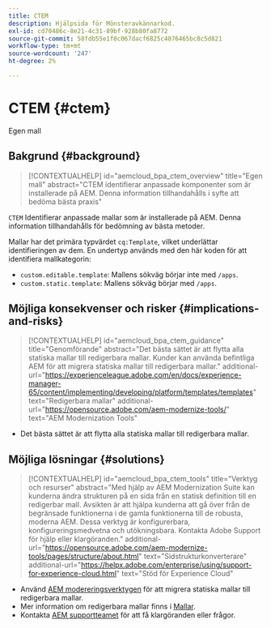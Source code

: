 ```yaml
---
title: CTEM
description: Hjälpsida för Mönsteravkännarkod.
exl-id: cd70486c-8e21-4c31-89bf-928b80fa8772
source-git-commit: 58fdb55e1f0c067dacf6825c4076465bc8c5d821
workflow-type: tm+mt
source-wordcount: '247'
ht-degree: 2%

---
```


# CTEM {#ctem}

Egen mall

## Bakgrund {#background}

>[!CONTEXTUALHELP]
>id="aemcloud_bpa_ctem_overview"
>title="Egen mall"
>abstract="CTEM identifierar anpassade komponenter som är installerade på AEM. Denna information tillhandahålls i syfte att bedöma bästa praxis"

`CTEM` Identifierar anpassade mallar som är installerade på AEM. Denna information tillhandahålls för bedömning av bästa metoder.

Mallar har det primära typvärdet `cq:Template`, vilket underlättar identifieringen av dem. En undertyp används med den här koden för att identifiera mallkategorin:

* `custom.editable.template`: Mallens sökväg börjar inte med `/apps`.
* `custom.static.template`: Mallens sökväg börjar med `/apps`.

## Möjliga konsekvenser och risker {#implications-and-risks}

>[!CONTEXTUALHELP]
>id="aemcloud_bpa_ctem_guidance"
>title="Genomförande"
>abstract="Det bästa sättet är att flytta alla statiska mallar till redigerbara mallar. Kunder kan använda befintliga AEM för att migrera statiska mallar till redigerbara mallar."
>additional-url="https://experienceleague.adobe.com/en/docs/experience-manager-65/content/implementing/developing/platform/templates/templates" text="Redigerbara mallar"
>additional-url="https://opensource.adobe.com/aem-modernize-tools/" text="AEM Modernization Tools"

* Det bästa sättet är att flytta alla statiska mallar till redigerbara mallar.

## Möjliga lösningar {#solutions}

>[!CONTEXTUALHELP]
>id="aemcloud_bpa_ctem_tools"
>title="Verktyg och resurser"
>abstract="Med hjälp av AEM Modernization Suite kan kunderna ändra strukturen på en sida från en statisk definition till en redigerbar mall. Avsikten är att hjälpa kunderna att gå över från de begränsade funktionerna i de gamla funktionerna till de robusta, moderna AEM. Dessa verktyg är konfigurerbara, konfigureringsmedvetna och utökningsbara. Kontakta Adobe Support för hjälp eller klargöranden."
>additional-url="https://opensource.adobe.com/aem-modernize-tools/pages/structure/about.html" text="Sidstrukturkonverterare"
>additional-url="https://helpx.adobe.com/enterprise/using/support-for-experience-cloud.html" text="Stöd för Experience Cloud"

* Använd [AEM modereringsverktygen](https://opensource.adobe.com/aem-modernize-tools/) för att migrera statiska mallar till redigerbara mallar.
* Mer information om redigerbara mallar finns i [Mallar](https://experienceleague.adobe.com/en/docs/experience-manager-65/content/implementing/developing/platform/templates/templates).
* Kontakta [AEM supportteamet](https://helpx.adobe.com/enterprise/using/support-for-experience-cloud.html) för att få klargöranden eller frågor.
